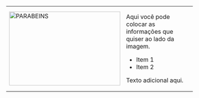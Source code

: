 <table>
  <tr>
    <td>
      <img src="https://media1.tenor.com/m/9sX70ZS8Z70AAAAd/omedetou-congratulations.gif" alt="PARABEINS" width="300" height="200"/>
    </td>
    <td>
      <p>Aqui você pode colocar as informações que quiser ao lado da imagem.</p>
      <ul>
        <li>Item 1</li>
        <li>Item 2</li>
      </ul>
      <p>Texto adicional aqui.</p>
    </td>
  </tr>
</table>
